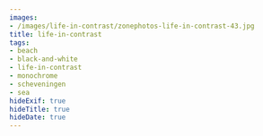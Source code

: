 ```yaml
---
images:
- /images/life-in-contrast/zonephotos-life-in-contrast-43.jpg
title: life-in-contrast
tags:
- beach
- black-and-white
- life-in-contrast
- monochrome
- scheveningen
- sea
hideExif: true
hideTitle: true
hideDate: true
---
```

